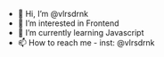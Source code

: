 - 👋 Hi, I’m @vlrsdrnk
- 👀 I’m interested in Frontend
- 🌱 I’m currently learning Javascript
- 📫 How to reach me - inst: @vlrsdrnk

<!---
vlrsdrnk/vlrsdrnk is a ✨ special ✨ repository because its `README.md` (this file) appears on your GitHub profile.
You can click the Preview link to take a look at your changes.
--->
